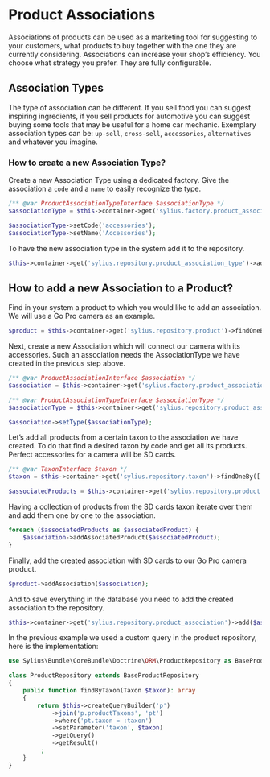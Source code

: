 # Product Associations

Associations of products can be used as a marketing tool for suggesting to your customers, what products to buy together with the one they are currently considering. Associations can increase your shop’s efficiency. You choose what strategy you prefer. They are fully configurable.

## Association Types

The type of association can be different. If you sell food you can suggest inspiring ingredients, if you sell products for automotive you can suggest buying some tools that may be useful for a home car mechanic. Exemplary association types can be: `up-sell`, `cross-sell`, `accessories`, `alternatives` and whatever you imagine.

### How to create a new Association Type?

Create a new Association Type using a dedicated factory. Give the association a `code` and a `name` to easily recognize the type.

```php
/** @var ProductAssociationTypeInterface $associationType */
$associationType = $this->container->get('sylius.factory.product_association_type')->createNew();

$associationType->setCode('accessories');
$associationType->setName('Accessories');
```

To have the new association type in the system add it to the repository.

```php
$this->container->get('sylius.repository.product_association_type')->add($associationType);
```

## How to add a new Association to a Product?

Find in your system a product to which you would like to add an association. We will use a Go Pro camera as an example.

```php
$product = $this->container->get('sylius.repository.product')->findOneBy(['code' => 'go-pro-camera']);
```

Next, create a new Association which will connect our camera with its accessories. Such an association needs the AssociationType we have created in the previous step above.

```php
/** @var ProductAssociationInterface $association */
$association = $this->container->get('sylius.factory.product_association')->createNew();

/** @var ProductAssociationTypeInterface $associationType */
$associationType = $this->container->get('sylius.repository.product_association_type')->findOneBy(['code' => 'accessories']);

$association->setType($associationType);
```

Let’s add all products from a certain taxon to the association we have created. To do that find a desired taxon by code and get all its products. Perfect accessories for a camera will be SD cards.

```php
/** @var TaxonInterface $taxon */
$taxon = $this->container->get('sylius.repository.taxon')->findOneBy(['code' => 'sd-cards']);

$associatedProducts = $this->container->get('sylius.repository.product')->findByTaxon($taxon);
```

Having a collection of products from the SD cards taxon iterate over them and add them one by one to the association.

```php
foreach ($associatedProducts as $associatedProduct) {
    $association->addAssociatedProduct($associatedProduct);
}
```

Finally, add the created association with SD cards to our Go Pro camera product.

```php
$product->addAssociation($association);
```

And to save everything in the database you need to add the created association to the repository.

```php
$this->container->get('sylius.repository.product_association')->add($association);
```

In the previous example we used a custom query in the product repository, here is the implementation:

```php
use Sylius\Bundle\CoreBundle\Doctrine\ORM\ProductRepository as BaseProductRepository;

class ProductRepository extends BaseProductRepository
{
    public function findByTaxon(Taxon $taxon): array
    {
        return $this->createQueryBuilder('p')
            ->join('p.productTaxons', 'pt')
            ->where('pt.taxon = :taxon')
            ->setParameter('taxon', $taxon)
            ->getQuery()
            ->getResult()
         ;
    }
}
```
